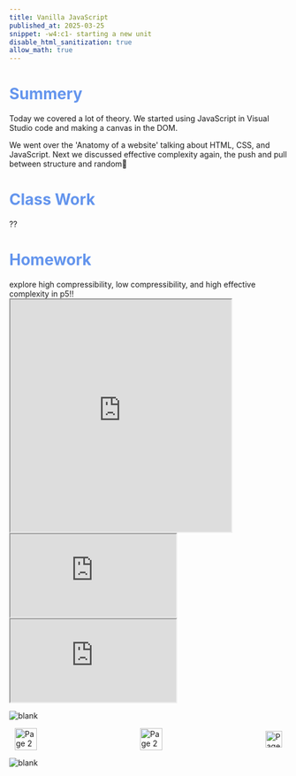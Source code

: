 ```yaml
---
title: Vanilla JavaScript
published_at: 2025-03-25
snippet: -w4:c1- starting a new unit
disable_html_sanitization: true
allow_math: true
---
```


<h1 style="color:CornflowerBlue;">Summery</h1>
Today we covered a lot of theory. We started using JavaScript in Visual Studio code and making a canvas in the DOM. 

We went over the 'Anatomy of a website' talking about HTML, CSS, and JavaScript. Next we discussed effective complexity again, the push and pull between structure and random🤯

<h1 style="color:CornflowerBlue;">Class Work</h1>
??


<h1 style="color:CornflowerBlue;">Homework</h1>
explore high compressibility, low compressibility, and high effective complexity in p5!!

<iframe src="https://editor.p5js.org/POP161516/full/Udb66paR2" width="400" height="420" aline="middle"></iframe>

<iframe src="https://editor.p5js.org/POP161516/full/hS-vKk155"></iframe>

<iframe src="https://editor.p5js.org/POP161516/full/GWgZxf5aE"></iframe>

![blank](/Images/w1/blankpng.png)

<style>
.container {
    display: flex;
    justify-content: space-between;
    align-items: center;
    padding: 0 10px; /* Optional: Add some padding if needed */
}

.button {
    display: flex;
    align-items: center;
    /* Add additional styling for buttons if needed */
}

.button img {
    display: block;
}
</style>


<body>
    <div class="container">
        <a href="/07-assignment-one" class="button middle">
            <img id= "home_id" src="/Images/Buttons/Back.png" width="40" height="40" alt="Page 2">
        <a href="/" class="button middle">
            <img id= "home_id" src="/Images/Buttons/Home.png" width="40" height="40" alt="Page 2">
        </a>
        <a href="/09-intro-to-glitch" class="button right">
            <img id= "next_id" src="/Images/Buttons/Forward.png" width="30" height="30" alt="Page 3">
        </a>
    </div>
</body>

![blank](/Images/w1/blankpng.png)